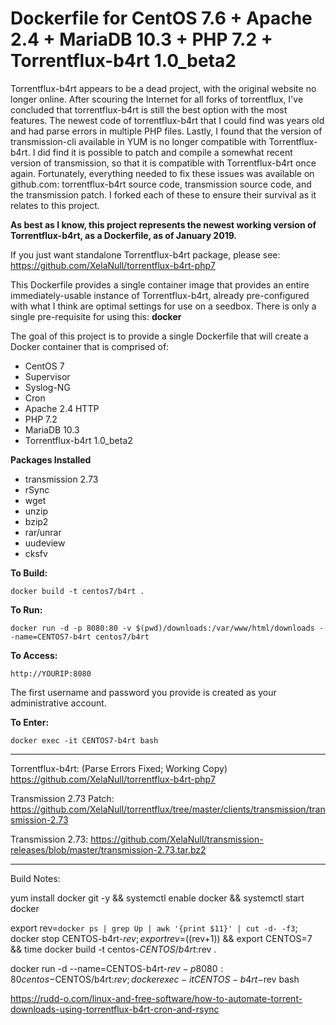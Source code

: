 # Dockerfile for CentOS 7.6 + Apache 2.4 + MariaDB 10.3 + PHP 7.2 + Torrentflux-b4rt 1.0_beta2

Torrentflux-b4rt appears to be a dead project, with the original website no longer online. After scouring the Internet for all forks of torrentflux, I've concluded that torrentflux-b4rt is still the best option with the most features. The newest code of torrentflux-b4rt that I could find was years old and had parse errors in multiple PHP files. Lastly, I found that the version of transmission-cli available in YUM is no longer compatible with Torrentflux-b4rt. I did find it is possible to patch and compile a somewhat recent version of transmission, so that it is compatible with Torrentflux-b4rt once again. Fortunately, everything needed to fix these issues was available on github.com: torrentflux-b4rt source code, transmission source code, and the transmission patch. I forked each of these to ensure their survival as it relates to this project.

**As best as I know, this project represents the newest working version of Torrentflux-b4rt, as a Dockerfile, as of January 2019.**

If you just want standalone Torrentflux-b4rt package, please see: <https://github.com/XelaNull/torrentflux-b4rt-php7>

This Dockerfile provides a single container image that provides an entire immediately-usable instance of Torrentflux-b4rt, already pre-configured with what I think are optimal settings for use on a seedbox. There is only a single pre-requisite for using this: **docker**

The goal of this project is to provide a single Dockerfile that will create a Docker container that is comprised of:

- CentOS 7
- Supervisor
- Syslog-NG
- Cron
- Apache 2.4 HTTP
- PHP 7.2
- MariaDB 10.3
- Torrentflux-b4rt 1.0_beta2

**Packages Installed**

- transmission 2.73
- rSync
- wget
- unzip
- bzip2
- rar/unrar
- uudeview
- cksfv

**To Build:**

```
docker build -t centos7/b4rt .
```

**To Run:**

```
docker run -d -p 8080:80 -v $(pwd)/downloads:/var/www/html/downloads --name=CENTOS7-b4rt centos7/b4rt
```

**To Access:**

```
http://YOURIP:8080
```

The first username and password you provide is created as your administrative account.

**To Enter:**

```
docker exec -it CENTOS7-b4rt bash
```

--------------------------------------------------------------------------------

Torrentflux-b4rt: (Parse Errors Fixed; Working Copy) <https://github.com/XelaNull/torrentflux-b4rt-php7>

Transmission 2.73 Patch: <https://github.com/XelaNull/torrentflux/tree/master/clients/transmission/transmission-2.73>

Transmission 2.73: <https://github.com/XelaNull/transmission-releases/blob/master/transmission-2.73.tar.bz2>

--------------------------------------------------------------------------------

Build Notes:

yum install docker git -y && systemctl enable docker && systemctl start docker

export rev=`docker ps | grep Up | awk '{print $11}' | cut -d- -f3`; docker stop CENTOS-b4rt-$rev; export rev=$((rev+1)) && export CENTOS=7 && time docker build -t centos-$CENTOS/b4rt:$rev .

docker run -d --name=CENTOS-b4rt-$rev -p 8080:80 centos-$CENTOS/b4rt:$rev; docker exec -it CENTOS-b4rt-$rev bash

<https://rudd-o.com/linux-and-free-software/how-to-automate-torrent-downloads-using-torrentflux-b4rt-cron-and-rsync>
